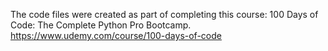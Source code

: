 The code files were created as part of completing this course: 100 Days of Code: The Complete Python Pro Bootcamp. https://www.udemy.com/course/100-days-of-code
